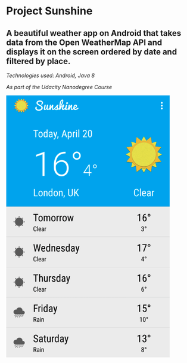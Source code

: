 # Project Sunshine 

## A beautiful weather app on Android that takes data from the Open WeatherMap API and displays it on the screen ordered by date and filtered by place. 

*Technologies used: Android, Java 8*

*As part of the Udacity Nanodegree Course*

![Sunshine Image](https://github.com/eisaadil/Project-Sunshine/blob/main/Sunshine-screenshot.png)
